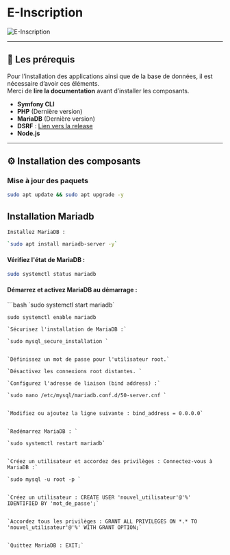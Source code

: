 # E-Inscription

![E-Inscription](https://media-hosting.imagekit.io//22a2b80c8c8e47cf/image%20(2).png?Expires=1836916609&Key-Pair-Id=K2ZIVPTIP2VGHC&Signature=dIooaW6GajeSfJA437fSLZMbvGONJqK1qRT5Bs1JUHHI5tgxzFsrNAr6xBm7tlMzDBWzLXskSmtYBwCEnHAuqQeyAy4pmU9eUvZe7xqFHM81H~Gw-jjXmpADOB2uFWmSgSE4upqZ5TBsY8dkA2C0l5Kc9a7J0coQUUzltsEG7EklgNz2uR8d0l0XNzWdol4mMiDFzTTry9QwOEeAs0OziYwYVP3e~lzBS1XlF0oy~y7DK0JJnUJKj-pAm6mKvm4BoOoue2iLkJc~l9gwHLHkWIWKREDTLjnaYUXfkqvRNnURxs9-NmUl8t6X5eqqDFBKTd7kT59A2LOX5nAo3PLFlw__)

---

## 📌 Les prérequis

Pour l’installation des applications ainsi que de la base de données, il est nécessaire d’avoir ces éléments.  
Merci de **lire la documentation** avant d’installer les composants.

- **Symfony CLI**
- **PHP** (Dernière version)
- **MariaDB** (Dernière version)
- **DSRF** : [Lien vers la release](https://github.com/GouvernementFR/dsfr/releases/tag/v1.13.0)
- **Node.js**

---

## ⚙️ Installation des composants

### Mise à jour des paquets  
```bash
sudo apt update && sudo apt upgrade -y

```
<h2> Installation Mariadb</h2>

`Installez MariaDB :` 
```bash
`sudo apt install mariadb-server -y` 
```

<h4>Vérifiez l'état de MariaDB :</h4>

```bash
sudo systemctl status mariadb
```

<h4>Démarrez et activez MariaDB au démarrage : </h4>
```bash
`sudo systemctl start mariadb` 

  
`sudo systemctl enable mariadb`   
  ```
`Sécurisez l'installation de MariaDB :` 

`sudo mysql_secure_installation `
  

`Définissez un mot de passe pour l'utilisateur root.` 

`Désactivez les connexions root distantes. `

`Configurez l'adresse de liaison (bind address) :` 

`sudo nano /etc/mysql/mariadb.conf.d/50-server.cnf `
  

`Modifiez ou ajoutez la ligne suivante : bind_address = 0.0.0.0` 
  

`Redémarrez MariaDB : `

`sudo systemctl restart mariadb` 
  

`Créez un utilisateur et accordez des privilèges : Connectez-vous à MariaDB :` 

`sudo mysql -u root -p `
  

`Créez un utilisateur : CREATE USER 'nouvel_utilisateur'@'%' IDENTIFIED BY 'mot_de_passe';` 
  

`Accordez tous les privilèges : GRANT ALL PRIVILEGES ON *.* TO 'nouvel_utilisateur'@'%' WITH GRANT OPTION;` 
  

`Quittez MariaDB : EXIT;`
